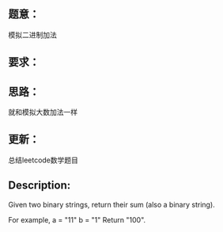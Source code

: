 ## 题意：
模拟二进制加法

## 要求：


## 思路：
就和模拟大数加法一样

## 更新：
总结leetcode数学题目

## Description:
Given two binary strings, return their sum (also a binary string).

For example,
a = "11"
b = "1"
Return "100".

